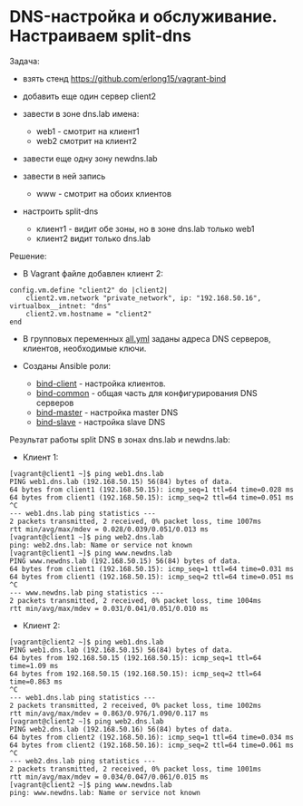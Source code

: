# DNS-настройка и обслуживание. Настраиваем split-dns

Задача: 
* взять стенд https://github.com/erlong15/vagrant-bind 
* добавить еще один сервер client2
* завести в зоне dns.lab имена:
    - web1 - смотрит на клиент1
    - web2  смотрит на клиент2
* завести еще одну зону newdns.lab
* завести в ней запись
    - www - смотрит на обоих клиентов

* настроить split-dns
    - клиент1 - видит обе зоны, но в зоне dns.lab только web1
    - клиент2 видит только dns.lab

Решение:
- В Vagrant файле добавлен клиент 2:
```
config.vm.define "client2" do |client2|
    client2.vm.network "private_network", ip: "192.168.50.16", virtualbox__intnet: "dns"
    client2.vm.hostname = "client2"
end 
```
- В групповых переменных [all.yml](./ansible/group_vars/all.yml) заданы адреса DNS серверов, клиентов, необходимые ключи.

- Созданы Ansible роли:
  * [bind-client](./ansible/roles/bind-client) - настройка клиентов.
  * [bind-common](./ansible/roles/bind-common) - общая часть для конфигурирования DNS серверов
  * [bind-master](./ansible/roles/bind-master) - настройка master DNS
  * [bind-slave](./ansible/roles/bind-slave) - настройка slave DNS  

Результат работы split DNS в зонах dns.lab и newdns.lab:

* Клиент 1: 
```
[vagrant@client1 ~]$ ping web1.dns.lab
PING web1.dns.lab (192.168.50.15) 56(84) bytes of data.
64 bytes from client1 (192.168.50.15): icmp_seq=1 ttl=64 time=0.028 ms
64 bytes from client1 (192.168.50.15): icmp_seq=2 ttl=64 time=0.051 ms
^C
--- web1.dns.lab ping statistics ---
2 packets transmitted, 2 received, 0% packet loss, time 1007ms
rtt min/avg/max/mdev = 0.028/0.039/0.051/0.013 ms
[vagrant@client1 ~]$ ping web2.dns.lab
ping: web2.dns.lab: Name or service not known
[vagrant@client1 ~]$ ping www.newdns.lab
PING www.newdns.lab (192.168.50.15) 56(84) bytes of data.
64 bytes from client1 (192.168.50.15): icmp_seq=1 ttl=64 time=0.031 ms
64 bytes from client1 (192.168.50.15): icmp_seq=2 ttl=64 time=0.051 ms
^C
--- www.newdns.lab ping statistics ---
2 packets transmitted, 2 received, 0% packet loss, time 1004ms
rtt min/avg/max/mdev = 0.031/0.041/0.051/0.010 ms

```

* Клиент 2:
```
[vagrant@client2 ~]$ ping web1.dns.lab
PING web1.dns.lab (192.168.50.15) 56(84) bytes of data.
64 bytes from 192.168.50.15 (192.168.50.15): icmp_seq=1 ttl=64 time=1.09 ms
64 bytes from 192.168.50.15 (192.168.50.15): icmp_seq=2 ttl=64 time=0.863 ms
^C
--- web1.dns.lab ping statistics ---
2 packets transmitted, 2 received, 0% packet loss, time 1002ms
rtt min/avg/max/mdev = 0.863/0.976/1.090/0.117 ms
[vagrant@client2 ~]$ ping web2.dns.lab
PING web2.dns.lab (192.168.50.16) 56(84) bytes of data.
64 bytes from client2 (192.168.50.16): icmp_seq=1 ttl=64 time=0.034 ms
64 bytes from client2 (192.168.50.16): icmp_seq=2 ttl=64 time=0.061 ms
^C
--- web2.dns.lab ping statistics ---
2 packets transmitted, 2 received, 0% packet loss, time 1001ms
rtt min/avg/max/mdev = 0.034/0.047/0.061/0.015 ms
[vagrant@client2 ~]$ ping www.newdns.lab
ping: www.newdns.lab: Name or service not known
```